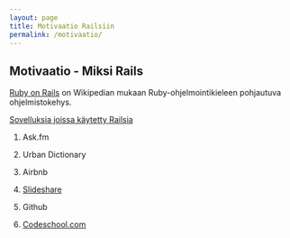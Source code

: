 ```yaml
---
layout: page
title: Motivaatio Railsiin
permalink: /motivaatio/
---
```


## Motivaatio - Miksi Rails

[Ruby on Rails](https://fi.wikipedia.org/wiki/Ruby_on_Rails) on Wikipedian mukaan Ruby-ohjelmointikieleen pohjautuva ohjelmistokehys. 

[Sovelluksia joissa käytetty Railsia](http://skillcrush.com/2015/02/02/37-rails-sites/)
1) Ask.fm

2) Urban Dictionary

3) Airbnb

4) [Slideshare](https://prograils.com/posts/top-10-famous-sites-built-with-ruby-on-rails)

5) Github

6) [Codeschool.com](https://wappalyzer.com/applications/ruby-rails)


